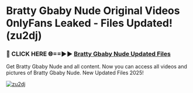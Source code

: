 # Bratty Gbaby Nude Original Videos 0nlyFans Leaked - Files Updated! (zu2dj)

<h3>🔴 CLICK HERE 🌐==►► <a href="https://tinyurl.com/52m3yx9h" rel="nofollow">Bratty Gbaby Nude Updated Files</a></h3>

Get Bratty Gbaby Nude and all content. Now you can access all videos and pictures of Bratty Gbaby Nude. New Updated Files 2025!

[![zu2dj](https://i.imgur.com/TnHtlc8.gif)](https://tinyurl.com/52m3yx9h)

